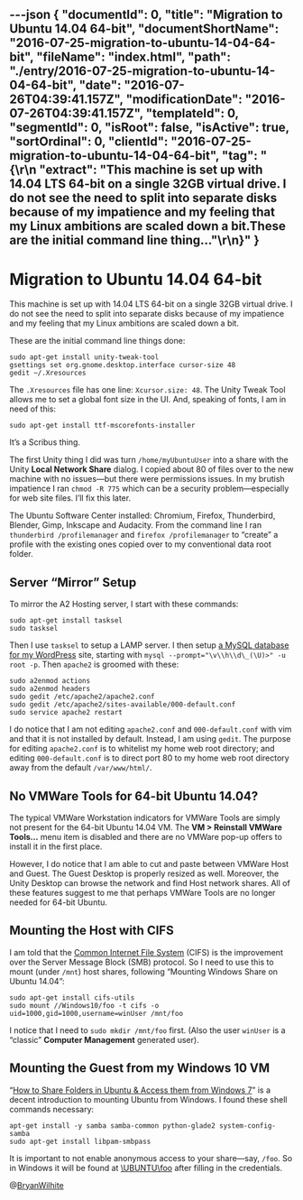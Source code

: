 ---json
{
  "documentId": 0,
  "title": "Migration to Ubuntu 14.04 64-bit",
  "documentShortName": "2016-07-25-migration-to-ubuntu-14-04-64-bit",
  "fileName": "index.html",
  "path": "./entry/2016-07-25-migration-to-ubuntu-14-04-64-bit",
  "date": "2016-07-26T04:39:41.157Z",
  "modificationDate": "2016-07-26T04:39:41.157Z",
  "templateId": 0,
  "segmentId": 0,
  "isRoot": false,
  "isActive": true,
  "sortOrdinal": 0,
  "clientId": "2016-07-25-migration-to-ubuntu-14-04-64-bit",
  "tag": "{\r\n  \"extract\": \"This machine is set up with 14.04 LTS 64-bit on a single 32GB virtual drive. I do not see the need to split into separate disks because of my impatience and my feeling that my Linux ambitions are scaled down a bit.These are the initial command line thing...\"\r\n}"
}
---

# Migration to Ubuntu 14.04 64-bit

This machine is set up with 14.04 LTS 64-bit on a single 32GB virtual drive. I do not see the need to split into separate disks because of my impatience and my feeling that my Linux ambitions are scaled down a bit.

These are the initial command line things done:

```console
sudo apt-get install unity-tweak-tool
gsettings set org.gnome.desktop.interface cursor-size 48
gedit ~/.Xresources
```

The `.Xresources` file has one line: `Xcursor.size: 48`. The Unity Tweak Tool allows me to set a global font size in the UI. And, speaking of fonts, I am in need of this:

```console
sudo apt-get install ttf-mscorefonts-installer
```

It’s a Scribus thing.

The first Unity thing I did was turn `/home/myUbuntuUser` into a share with the Unity **Local Network Share** dialog. I copied about 80 of files over to the new machine with no issues—but there were permissions issues. In my brutish impatience I ran `chmod -R 775` which can be a security problem—especially for web site files. I’ll fix this later.

The Ubuntu Software Center installed: Chromium, Firefox, Thunderbird, Blender, Gimp, Inkscape and Audacity. From the command line I ran `thunderbird /profilemanager` and `firefox /profilemanager` to “create” a profile with the existing ones copied over to my conventional data root folder.

## Server “Mirror” Setup

To mirror the A2 Hosting server, I start with these commands:

```console
sudo apt-get install tasksel
sudo tasksel
```

Then I use `tasksel` to setup a LAMP server. I then setup [a MySQL database for my WordPress](https://codex.wordpress.org/Installing_WordPress) site, starting with `mysql --prompt="\v\\h\\d\_(\U)>" -u root -p`. Then `apache2` is groomed with these:

```console
sudo a2enmod actions
sudo a2enmod headers
sudo gedit /etc/apache2/apache2.conf
sudo gedit /etc/apache2/sites-available/000-default.conf
sudo service apache2 restart
```

I do notice that I am not editing `apache2.conf` and `000-default.conf` with vim and that it is not installed by default. Instead, I am using `gedit`. The purpose for editing `apache2.conf` is to whitelist my home web root directory; and editing `000-default.conf` is to direct port 80 to my home web root directory away from the default `/var/www/html/`.

## No VMWare Tools for 64-bit Ubuntu 14.04?

The typical VMWare Workstation indicators for VMWare Tools are simply not present for the 64-bit Ubuntu 14.04 VM. The **VM > Reinstall VMWare Tools…** menu item is disabled and there are no VMWare pop-up offers to install it in the first place.

However, I do notice that I am able to cut and paste between VMWare Host and Guest. The Guest Desktop is properly resized as well. Moreover, the Unity Desktop can browse the network and find Host network shares. All of these features suggest to me that perhaps VMWare Tools are no longer needed for 64-bit Ubuntu.

## Mounting the Host with CIFS

I am told that the [Common Internet File System](https://technet.microsoft.com/en-us/library/cc939973.aspx) (CIFS) is the improvement over the Server Message Block (SMB) protocol. So I need to use this to mount (under `/mnt`) host shares, following “Mounting Windows Share on Ubuntu 14.04”:

```console
sudo apt-get install cifs-utils
sudo mount //Windows10/foo -t cifs -o uid=1000,gid=1000,username=winUser /mnt/foo
```

I notice that I need to `sudo mkdir /mnt/foo` first. (Also the user `winUser` is a “classic” **Computer Management** generated user).

## Mounting the Guest from my Windows 10 VM

“[How to Share Folders in Ubuntu & Access them from Windows 7](http://www.digitalcitizen.life/how-access-ubuntu-shared-folders-windows-7)” is a decent introduction to mounting Ubuntu from Windows. I found these shell commands necessary:

```console
apt-get install -y samba samba-common python-glade2 system-config-samba
sudo apt-get install libpam-smbpass
```

It is important to not enable anonymous access to your share—say, `/foo`. So in Windows it will be found at [\\UBUNTU\foo](file://ubuntu/foo) after filling in the credentials.

@[BryanWilhite](https://twitter.com/BryanWilhite)
